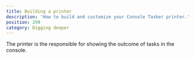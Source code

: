 ```yaml
---
title: Building a printer
description: 'How to build and customize your Console Tasker printer.'
position: 299
category: Digging deeper
---
```


The printer is the responsible for showing the outcome of tasks in the console.
